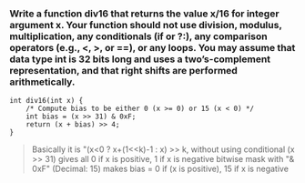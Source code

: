### Write a function div16 that returns the value x/16 for integer argument x. Your function should not use division, modulus, multiplication, any conditionals (if or ?:), any comparison operators (e.g., <, >, or ==), or any loops. You may assume that data type int is 32 bits long and uses a two’s-complement representation, and that right shifts are performed arithmetically.


```
int div16(int x) {
    /* Compute bias to be either 0 (x >= 0) or 15 (x < 0) */
    int bias = (x >> 31) & 0xF; 
    return (x + bias) >> 4;
}
```
> Basically it is "(x<0 ? x+(1<<k)-1 : x) >> k, without using conditional
> (x >> 31) gives all 0 if x is positive, 1 if x is negative
> bitwise mask with "& 0xF" (Decimal: 15) makes bias = 0 if (x is positive), 15 if x is negative
>